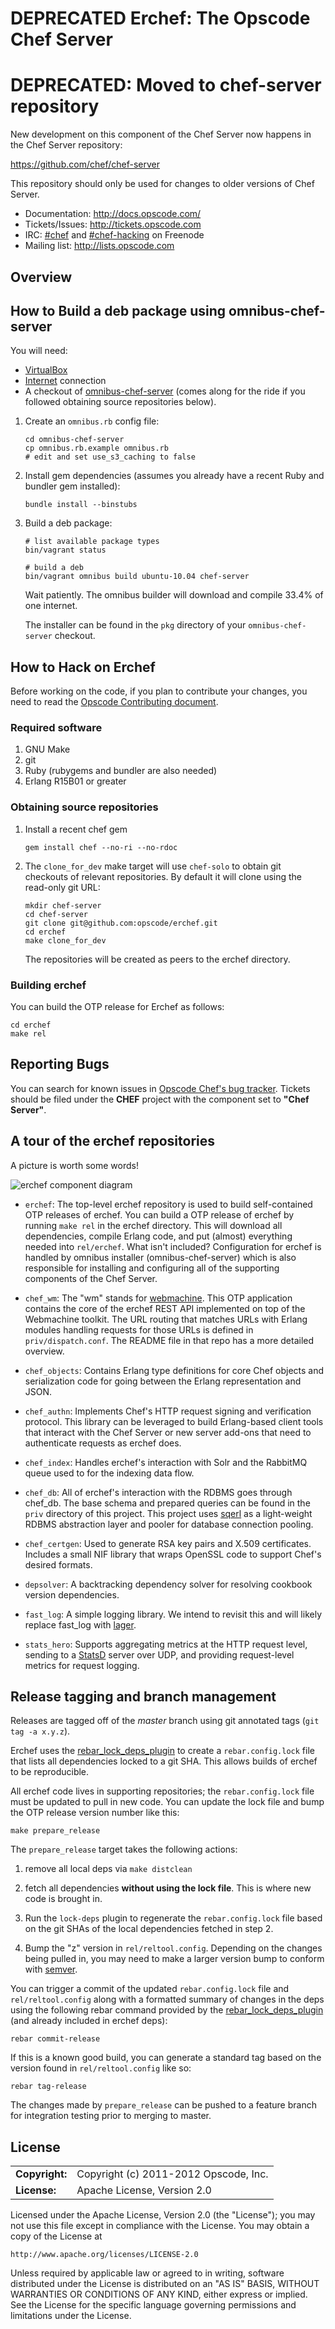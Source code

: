 # DEPRECATED Erchef: The Opscode Chef Server #

# DEPRECATED: Moved to chef-server repository

New development on this component of the Chef Server now happens
in the Chef Server repository:

https://github.com/chef/chef-server

This repository should only be used for changes to older versions
of Chef Server.

* Documentation: http://docs.opscode.com/
* Tickets/Issues: http://tickets.opscode.com
* IRC: [#chef](irc://irc.freenode.net/chef) and [#chef-hacking](irc://irc.freenode.net/chef-hacking) on Freenode
* Mailing list: http://lists.opscode.com

## Overview ##

## How to Build a deb package using omnibus-chef-server ##

You will need:

* [VirtualBox][]
* [Internet][] connection
* A checkout of
  [omnibus-chef-server](https://github.com/opscode/omnibus-chef-server) (comes along
  for the ride if you followed obtaining source repositories below).

[VirtualBox]: https://www.virtualbox.org/
[Internet]: http://en.wikipedia.org/wiki/Internet

1. Create an `omnibus.rb` config file:

   ```
   cd omnibus-chef-server
   cp omnibus.rb.example omnibus.rb
   # edit and set use_s3_caching to false
   ```

2. Install gem dependencies (assumes you already have a recent Ruby
   and bundler gem installed):

   ```
   bundle install --binstubs
   ```

3. Build a deb package:

   ```
   # list available package types
   bin/vagrant status

   # build a deb
   bin/vagrant omnibus build ubuntu-10.04 chef-server
   ```

   Wait patiently. The omnibus builder will download and compile 33.4% of
   one internet.

   The installer can be found in the `pkg` directory of your
   `omnibus-chef-server` checkout.

## How to Hack on Erchef ##

Before working on the code, if you plan to contribute your changes,
you need to read the [Opscode Contributing document][contrib].

[contrib]: http://wiki.opscode.com/display/chef/How+to+Contribute

### Required software ###

1. GNU Make
2. git
3. Ruby (rubygems and bundler are also needed)
4. Erlang R15B01 or greater

### Obtaining source repositories ###

1. Install a recent chef gem

   ```
   gem install chef --no-ri --no-rdoc
   ```

2. The `clone_for_dev` make target will use `chef-solo` to obtain git
   checkouts of relevant repositories. By default it will clone
   using the read-only git URL:

   ```
   mkdir chef-server
   cd chef-server
   git clone git@github.com:opscode/erchef.git
   cd erchef
   make clone_for_dev
   ```

   The repositories will be created as peers to the erchef directory.

### Building erchef ###

You can build the OTP release for Erchef as follows:

```
cd erchef
make rel
```

## Reporting Bugs ##

You can search for known issues in
[Opscode Chef's bug tracker][jira]. Tickets should be filed under the
**CHEF** project with the component set to **"Chef Server"**.

[jira]: http://tickets.opscode.com/browse/CHEF


## A tour of the erchef repositories ##

A picture is worth some words!

![erchef component diagram](https://raw.github.com/opscode/erchef/master/doc/erchef_components.png)


* `erchef`: The top-level erchef repository is used to build
  self-contained OTP releases of erchef. You can build a OTP release
  of erchef by running `make rel` in the erchef directory. This will
  download all dependencies, compile Erlang code, and put (almost)
  everything needed into `rel/erchef`. What isn't included?
  Configuration for erchef is handled by omnibus installer
  (omnibus-chef-server) which is also responsible for installing and
  configuring all of the supporting components of the Chef Server.

* `chef_wm`: The "wm" stands for [webmachine][]. This OTP application
  contains the core of the erchef REST API implemented on top of the
  Webmachine toolkit. The URL routing that matches URLs with Erlang
  modules handling requests for those URLs is defined in
  `priv/dispatch.conf`. The README file in that repo has a more
  detailed overview.

* `chef_objects`: Contains Erlang type definitions for core Chef
  objects and serialization code for going between the Erlang
  representation and JSON.

* `chef_authn`: Implements Chef's HTTP request signing and
  verification protocol. This library can be leveraged to build
  Erlang-based client tools that interact with the Chef Server or new
  server add-ons that need to authenticate requests as erchef does.

* `chef_index`: Handles erchef's interaction with Solr and the
  RabbitMQ queue used to for the indexing data flow.

* `chef_db`: All of erchef's interaction with the RDBMS goes through
  chef_db. The base schema and prepared queries can be found in the
  `priv` directory of this project. This project uses [sqerl][]
  as a light-weight RDBMS abstraction layer and pooler for database
  connection pooling.

* `chef_certgen`: Used to generate RSA key pairs and X.509
  certificates. Includes a small NIF library that wraps OpenSSL code
  to support Chef's desired formats.

* `depsolver`: A backtracking dependency solver for resolving cookbook
  version dependencies.

* `fast_log`: A simple logging library. We intend to revisit this and
  will likely replace fast_log with [lager][].

* `stats_hero`: Supports aggregating metrics at the HTTP request
  level, sending to a [StatsD][] server over UDP, and providing
  request-level metrics for request logging.

## Release tagging and branch management ##

Releases are tagged off of the *master* branch using git annotated
tags (`git tag -a x.y.z`).

Erchef uses the [rebar_lock_deps_plugin][] to create a
`rebar.config.lock` file that lists all dependencies locked to a git
SHA. This allows builds of erchef to be reproducible.

All erchef code lives in supporting repositories; the
`rebar.config.lock` file must be updated to pull in new code. You can
update the lock file and bump the OTP release version number like
this:

    make prepare_release

The `prepare_release` target takes the following actions:

1. remove all local deps via `make distclean`

2. fetch all dependencies **without using the lock file**. This is
   where new code is brought in.

3. Run the `lock-deps` plugin to regenerate the `rebar.config.lock` file
   based on the git SHAs of the local dependencies fetched in step 2.

4. Bump the "z" version in `rel/reltool.config`. Depending on the
   changes being pulled in, you may need to make a larger version
   bump to conform with [semver](http://semver.org/).

You can trigger a commit of the updated `rebar.config.lock` file and
`rel/reltool.config` along with a formatted summary of changes in the
deps using the following rebar command provided by the
[rebar_lock_deps_plugin][] (and already included in erchef deps):

    rebar commit-release

If this is a known good build, you can generate a standard tag based
on the version found in `rel/reltool.config` like so:

    rebar tag-release

The changes made by `prepare_release` can be pushed to a feature
branch for integration testing prior to merging to master.

[rebar_lock_deps_plugin]: https://github.com/seth/rebar_lock_deps_plugin/
[lager]: https://github.com/basho/lager
[rebar_lock_deps_plugin]: https://github.com/seth/rebar_lock_deps_plugin/
[sqerl]: https://github.com/opscode/sqerl
[StatsD]: https://github.com/etsy/statsd
[webmachine]: https://github.com/basho/webmachine

## License ##

|                      |                                          |
|:---------------------|:-----------------------------------------|
| **Copyright:**       | Copyright (c) 2011-2012 Opscode, Inc.
| **License:**         | Apache License, Version 2.0

Licensed under the Apache License, Version 2.0 (the "License");
you may not use this file except in compliance with the License.
You may obtain a copy of the License at

    http://www.apache.org/licenses/LICENSE-2.0

Unless required by applicable law or agreed to in writing, software
distributed under the License is distributed on an "AS IS" BASIS,
WITHOUT WARRANTIES OR CONDITIONS OF ANY KIND, either express or implied.
See the License for the specific language governing permissions and
limitations under the License.
